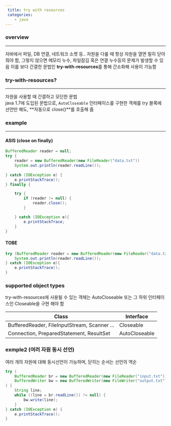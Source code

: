 ```yaml
---
 title: try with resources
 categories:
    - java
---
```



### overview
---
자바에서 파일, DB 연결, 네트워크 소켓 등.. 자원을 다룰 때 항상 자원을 열면 필히 닫아줘야 함, 그렇지 않으면 메모리 누수, 파일잠김 혹은 연결 누수등의 문제가 발생할 수 있음 이를 보다 간결한 문법인 **try-with-resources**를 통해 간소화해 사용이 가능함



### try-with-resources?
---
자원을 사용할 때 간결하고 모던한 문법<br>
java 1.7에 도입된 문법으로, `AutoCloseable` 인터페이스를 구현한 객체를 try 블록에 선언만 해도, **자동으로 close()**를 호출해 줌




### example
---

#### ASIS (close on finally)
``` java
BufferedReader reader = null;
try {
    reader = new BufferedReader(new FileReader("data.txt"))
    System.out.println(reader.readLine());
    
} catch (IOException e) {
    e.printStackTrace();
} finally {

    try {
        if (reader != null) {
            reader.close();
        }

    } catch (IOException e){
        e.printStackTrace;
    }
}
```

#### TOBE
``` java
try (BufferedReader reader = new BufferedReader(new FileReader("data.txt"))){
    System.out.println(reader.readLine());
} catch (IOException e){
    e.printStackTrace();
}
```
### supported object types
try-with-resources에 사용될 수 있는 객체는 AutoCloseable 또는 그 하위 인터페이스인 Closeable을 구현 해야 함

| Class | Interface |
| -------------- | --------------- |
| BufferedReader, FileInputStream, Scanner ... | Closeable |
| Connection, PreparedStatement, ResultSet | AutoCloseable |


### exmple2 (여러 자원 동시 선언)

여러 개의 자원에 대해 동시선언이 가능하며, 닫히는 순서는 선언의 역순
``` java
try (
    BufferedReader br = new BufferedReader(new FileReader("input.txt"));
    BufferedWriter bw = new BufferedWriter(new FileWriter("output.txt"))
) {
    String line;
    while ((line = br.readLine()) != null) {
        bw.write(line);
    }
} catch (IOException e) {
    e.printStackTrace();
}
```

